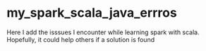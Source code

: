 # my_spark_scala_java_errros
Here I add the isssues I encounter while learning spark with scala. Hopefully, it could help others if a solution is found

